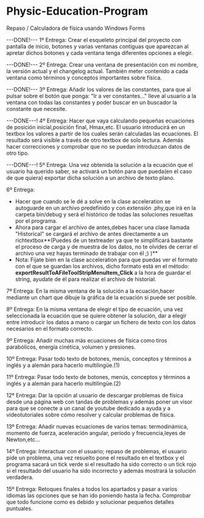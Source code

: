 # Physic-Education-Program

Repaso / Calculadora de física usando Windows Forms

---DONE!--- 1º Entrega: Crear el esqueleto principal del proyecto con pantalla de inicio, botones y varias ventanas contiguas que aparezcan al apretar dichos botones y cada ventana tenga diferentes opciones a elegir.

---DONE!--- 2º Entrega: Crear una ventana de presentación con mi nombre, la versión actual y el changelog actual. También meter contenido a cada ventana como términos y conceptos importantes sobre física.

---DONE!--- 3º Entrega: Añadir los valores de las constantes, para que al pulsar sobre el botón que ponga: "Ir a ver constantes..." lleve al usuario a la ventana con todas las constantes y poder buscar en un buscador la constante que necesite.

---DONE---! 4º Entrega: Hacer que vaya calculando pequeñas ecuaciones de posición inicial,posición final, Hmax,etc. El usuario introducirá en un textbox los valores a partir de los cuales serán calculadas las ecuaciones. El resultado será visible a través de otro textbox de solo lectura. Además hacer correcciones y comprobar que no se puedan introduzcan datos de otro tipo. 

---DONE---! 5º Entrega: Una vez obtenida la solución a la ecuación que el usuario ha querido saber, se activará un botón para que pueda(en el caso de que quiera) exportar dicha solución a un archivo de texto plano.

6º Entrega: 
- Hacer que cuando se le dé a solve en la clase acceleration se autoguarde en un archivo predefinido y con extensión .phy,que irá en la carpeta bin/debug y será el histórico de todas las soluciones resueltas por el programa.
- Ahora para cargar el archivo de antes,debes hacer una clase llamada "Historical" se cargará el archivo de antes directamente a un richtextbox**(Puedes de un textreader ya que te simplificará bastante el proceso de carga y de muestra de los datos, no te olvides de cerrar el archivo una vez hayas terminado de trabajar con él ;) )**
- Nota: Fijate bien en la clase acceleration para que puedas ver el formato con el que se guardan los archivos, dicho formato está en el método: **exportResultToAFileToolStripMenuItem_Click** a la hora de guardar el string, ayudate de él para realizar el archivo de historial.

7º Entrega: En la misma ventana de la solución a la ecuación,hacer mediante un chart que dibuje la gráfica de la ecuación si puede ser posible.

8º Entrega: En la misma ventana de elegir el tipo de ecuación, una vez seleccionada la ecuación que se quiere obtener la solución, dar a elegir entre introducir los datos a mano o cargar un fichero de texto con los datos necesarios en el formato correcto.

9º Entrega: Añadir muchas más ecuaciones de física como tiros parabólicos, energía cinética, volumen y presiones.

10º Entrega: Pasar todo texto de botones, menús, conceptos y términos a inglés y a alemán para hacerlo multilingüe.(1)

11º Entrega: Pasar todo texto de botones, menús, conceptos y términos a inglés y a alemán para hacerlo multilingüe.(2)

12º Entrega: Dar la opción al usuario de descargar problemas de física desde una página web con tandas de problemas y además poner un visor para que se conecte a un canal de youtube dedicado a ayuda y a videotutoriales sobre cómo resolver y calcular problemas de física.

13º Entrega: Añadir nuevas ecuaciones de varios temas: termodinámica, momento de fuerza, aceleración angular, período y frecuencia,leyes de Newton,etc...

14º Entrega: Interactuar con el usuario; repaso de problemas, el usuario pide un problema, una vez resuelto pone el resultado en el textbox y el programa sacará un tick verde si el resultado ha sido correcto o un tick rojo si el resultado del usuario ha sido incorrecto y además mostrará la solución verdadera.

15º Entrega: Retoques finales a todos los apartados y pasar a varios idiomas las opciones que se han ido poniendo hasta la fecha. Comprobar que todo funcione como es debido y solucionar pequeños detalles puntuales.
